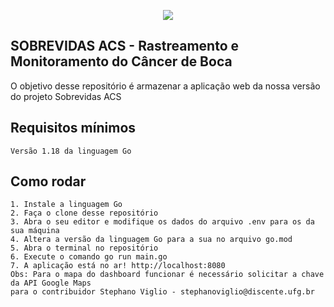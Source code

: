 <p align="center"><img src="https://github.com/Sobrevidas-Grupo-3/PI-Grupo3-Sobrevidas-ACS/assets/166178053/71311e45-54b7-48b5-ba1e-e51b0877b349"></p>

## SOBREVIDAS ACS - Rastreamento e Monitoramento do Câncer de Boca
O objetivo desse repositório é armazenar a aplicação web da nossa versão do projeto Sobrevidas ACS

## Requisitos mínimos
    Versão 1.18 da linguagem Go

## Como rodar
    1. Instale a linguagem Go
    2. Faça o clone desse repositório
    3. Abra o seu editor e modifique os dados do arquivo .env para os da sua máquina
    4. Altera a versão da linguagem Go para a sua no arquivo go.mod
    5. Abra o terminal no repositório
    6. Execute o comando go run main.go
    7. A aplicação está no ar! http://localhost:8080
    Obs: Para o mapa do dashboard funcionar é necessário solicitar a chave da API Google Maps 
    para o contribuidor Stephano Viglio - stephanoviglio@discente.ufg.br

    
